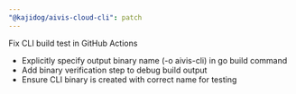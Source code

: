 ```yaml
---
"@kajidog/aivis-cloud-cli": patch
---
```


Fix CLI build test in GitHub Actions

- Explicitly specify output binary name (-o aivis-cli) in go build command
- Add binary verification step to debug build output
- Ensure CLI binary is created with correct name for testing